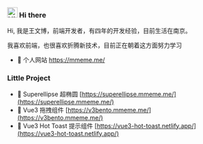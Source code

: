 ### <img src='https://qpluspicture.oss-cn-beijing.aliyuncs.com/6LjjQA/Hi.gif' alt='Hi' width="24"/> Hi there

Hi, 我是王文博，前端开发者，有四年的开发经验，目前生活在南京。  

我喜欢前端，也很喜欢折腾新技术，目前正在朝着这方面努力学习

- 🌸 个人网站 <https://mmeme.me/> 

### Little Project

- 🍟 Superellipse 超椭圆 [https://superellipse.mmeme.me/](https://superellipse.mmeme.me/)
- 🍕 Vue3 拖拽组件 [https://v3bento.mmeme.me/](https://v3bento.mmeme.me/)
- 🍞 Vue3 Hot Toast 提示组件 [https://vue3-hot-toast.netlify.app/](https://vue3-hot-toast.netlify.app/)

<!-- <details>
<summary>中文简介</summary>

Hi, 我是王文博，前端开发者，有四年的开发经验，目前生活在南京。

[Profile](https://mmeme.me/)
</details> 
<sub>我喜欢前端，也很喜欢折腾，目前正在朝着这方面努力学习</sub>
-->


<!-- **pinky-pig/pinky-pig** is a ✨ _special_ ✨ repository because its `README.md` (this file) appears on your GitHub profile. -->
